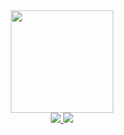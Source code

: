 <div id="header" align="center">
  <img src="https://cdn.dribbble.com/users/1059583/screenshots/4171367/coding-freak.gif" width="164"/>
</div>
<div id="s=Social_Badges" align="center">
   <a href="https://www.linkedin.com/in/uditya-raj-b6152b224"><img src="https://img.shields.io/badge/LinkedIn-white?logo=linkedin&logoColor=blue&style=for-the-bage"/>
    <a href="https://www.instagram.com/uditya_raj_001/"><img src="https://img.shields.io/badge/Instagram-white?logo=instagram&logoColor=red&style=for-the-bage"/>
</div>
<!--
**UdityaRaj11/UdityaRaj11** is a ✨ _special_ ✨ repository because its `README.md` (this file) appears on your GitHub profile.

Here are some ideas to get you started:

- 🔭 I’m currently working on ...
- 🌱 I’m currently learning ...
- 👯 I’m looking to collaborate on ...
- 🤔 I’m looking for help with ...
- 💬 Ask me about ...
- 📫 How to reach me: ...
- 😄 Pronouns: ...
- ⚡ Fun fact: ...
-->
